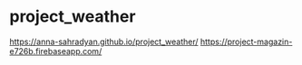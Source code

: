# project_weather
https://anna-sahradyan.github.io/project_weather/
https://project-magazin-e726b.firebaseapp.com/


